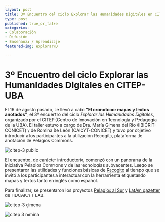 ```yaml
---
layout: post
title: 3º Encuentro del ciclo Explorar las Humanidades Digitales en CITEP-UBA
type: post
published: true_or_false
categories:
- Colaboración
- Difusión
- Enseñanza / Aprendizaje
featured-img: explorarHD

---
```


# 3º Encuentro del ciclo Explorar las Humanidades Digitales en CITEP-UBA

El 16 de agosto pasado, se llevó a cabo **"El cronotopo: mapas y textos anotados"**, el 3º encuentro del ciclo _Explorar las Humanidades Digitales_, organizado por el CITEP (Centro de Innovación en Tecnología y Pedagogía de la UBA). El taller estuvo a cargo de Dra. María Gimena del Rio (IIBICRIT-CONICET) y de Romina De León (CAICYT-CONICET) y tuvo por objetivo introducir a los participantes a la utilización Recogito, plataforma de anotación de Pelagios Commons.

![citep-3 public](/assets/img/posts/citep-3-4.jpeg)

El encuentro, de carácter introductorio, comenzó con un panorama de la iniciativa [Pelagios Commons](http://commons.pelagios.org/) y de las tecnologías subyacentes. Luego se presentaron las utilidades y funciones básicas de [Recogito](http://recogito.pelagios.org/) al tiempo que se invitó a los participantes a interactuar con la herramienta etiquetando mapas y textos tanto en inglés como español. 

Para finalizar, se presentaron los proyectos [Pelagios al Sur](http://commons.pelagios.org/2017/08/pelagios-commons-al-sur-extending-pelagios-to-the-south-of-the-american-continent-2/) y [LatAm gazetter](http://commons.pelagios.org/2018/06/latam-a-historical-gazetteer-for-latin-america-and-the-caribbean/) de HDCAICYT LAB.

![citep-3 gimena](/assets/img/posts/citep-3-6.jpeg)

![citep 3 romina](/assets/img/posts/citep-3-7.jpeg)